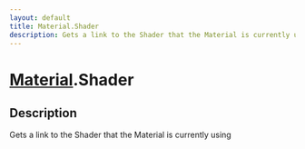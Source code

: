 ```yaml
---
layout: default
title: Material.Shader
description: Gets a link to the Shader that the Material is currently using
---
```

# [Material]({{site.url}}/Pages/Reference/Material.html).Shader

## Description
Gets a link to the Shader that the Material is currently
using

